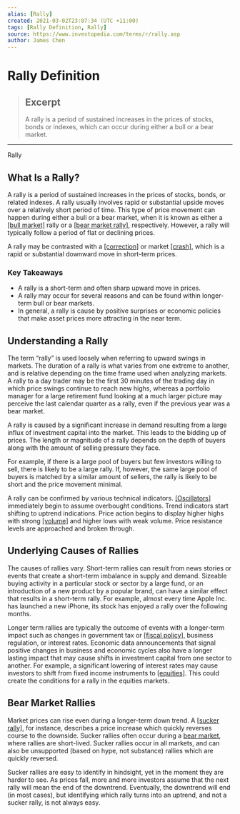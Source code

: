 ```yaml
---
alias: [Rally]
created: 2021-03-02T23:07:34 (UTC +11:00)
tags: [Rally Definition, Rally]
source: https://www.investopedia.com/terms/r/rally.asp
author: James Chen
---
```


# Rally Definition

> ## Excerpt
> A rally is a period of sustained increases in the prices of stocks, bonds or indexes, which can occur during either a bull or a bear market.

---

Rally
## What Is a Rally?

A rally is a period of sustained increases in the prices of stocks, bonds, or related indexes. A rally usually involves rapid or substantial upside moves over a relatively short period of time. This type of price movement can happen during either a bull or a bear market, when it is known as either a [[bull market]](https://www.investopedia.com/terms/b/bullmarket.asp) rally or a [[bear market rally]](https://www.investopedia.com/terms/b/bear-market-rally.asp), respectively. However, a rally will typically follow a period of flat or declining prices.

A rally may be contrasted with a [[correction]](https://www.investopedia.com/terms/c/correction.asp) or market [[crash]](https://www.investopedia.com/terms/s/stock-market-crash.asp), which is a rapid or substantial downward move in short-term prices.

### Key Takeaways

-   A rally is a short-term and often sharp upward move in prices.
-   A rally may occur for several reasons and can be found within longer-term bull or bear markets.
-   In general, a rally is cause by positive surprises or economic policies that make asset prices more attracting in the near term.

## Understanding a Rally

The term “rally” is used loosely when referring to upward swings in markets. The duration of a rally is what varies from one extreme to another, and is relative depending on the time frame used when analyzing markets. A rally to a day trader may be the first 30 minutes of the trading day in which price swings continue to reach new highs, whereas a portfolio manager for a large retirement fund looking at a much larger picture may perceive the last calendar quarter as a rally, even if the previous year was a bear market.

A rally is caused by a significant increase in demand resulting from a large influx of investment capital into the market. This leads to the bidding up of prices. The length or magnitude of a rally depends on the depth of buyers along with the amount of selling pressure they face.

For example, if there is a large pool of buyers but few investors willing to sell, there is likely to be a large rally. If, however, the same large pool of buyers is matched by a similar amount of sellers, the rally is likely to be short and the price movement minimal.

A rally can be confirmed by various technical indicators. [[Oscillators]](https://www.investopedia.com/terms/o/oscillator.asp) immediately begin to assume overbought conditions. Trend indicators start shifting to uptrend indications. Price action begins to display higher highs with strong [[volume]](https://www.investopedia.com/terms/v/volumeoftrade.asp) and higher lows with weak volume. Price resistance levels are approached and broken through.

## Underlying Causes of Rallies

The causes of rallies vary. Short-term rallies can result from news stories or events that create a short-term imbalance in supply and demand. Sizeable buying activity in a particular stock or sector by a large fund, or an introduction of a new product by a popular brand, can have a similar effect that results in a short-term rally. For example, almost every time Apple Inc. has launched a new iPhone, its stock has enjoyed a rally over the following months.

Longer term rallies are typically the outcome of events with a longer-term impact such as changes in government tax or [[fiscal policy]](https://www.investopedia.com/terms/f/fiscalpolicy.asp), business regulation, or interest rates. Economic data announcements that signal positive changes in business and economic cycles also have a longer lasting impact that may cause shifts in investment capital from one sector to another. For example, a significant lowering of interest rates may cause investors to shift from fixed income instruments to [[equities]](https://www.investopedia.com/terms/e/equity.asp). This could create the conditions for a rally in the equities markets.

## Bear Market Rallies

Market prices can rise even during a longer-term down trend. A [[sucker rally]](https://www.investopedia.com/terms/s/sucker-rally.asp), for instance, describes a price increase which quickly reverses course to the downside. Sucker rallies often occur during a [bear market](https://www.investopedia.com/terms/b/bearmarket.asp), where rallies are short-lived. Sucker rallies occur in all markets, and can also be unsupported (based on hype, not substance) rallies which are quickly reversed.

Sucker rallies are easy to identify in hindsight, yet in the moment they are harder to see. As prices fall, more and more investors assume that the next rally will mean the end of the downtrend. Eventually, the downtrend will end (in most cases), but identifying which rally turns into an uptrend, and not a sucker rally, is not always easy.
